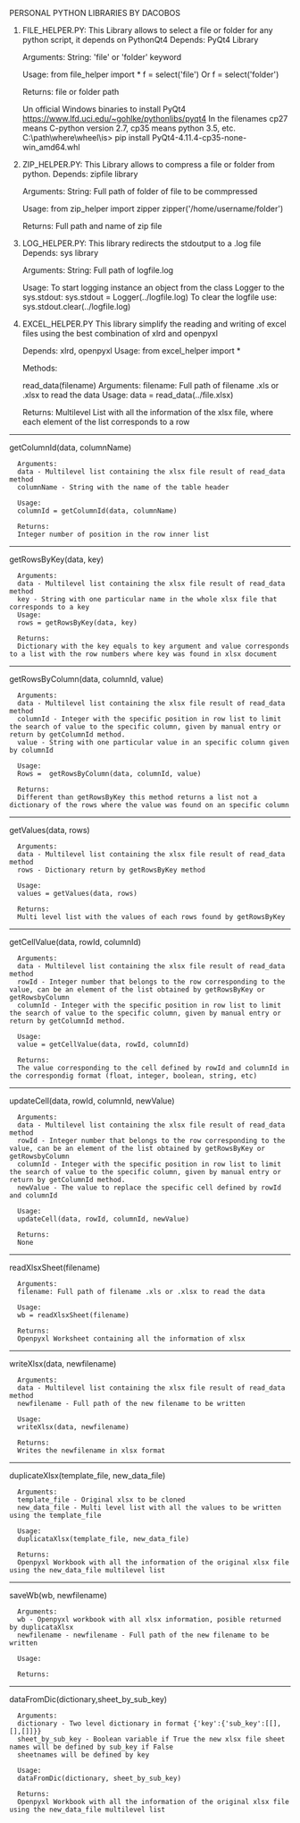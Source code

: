 PERSONAL PYTHON LIBRARIES BY DACOBOS

1) FILE_HELPER.PY: This Library allows to select a file or folder for any python script, it depends on PythonQt4
     Depends: PyQt4 Library

     Arguments:
     String: 'file' or 'folder' keyword

     Usage:
     from file_helper import *
     f = select('file')
     Or
     f = select('folder')

     Returns: file or folder path

     Un official Windows binaries to install PyQt4 https://www.lfd.uci.edu/~gohlke/pythonlibs/pyqt4
     In the filenames cp27 means C-python version 2.7, cp35 means python 3.5, etc.
     C:\path\where\wheel\is\> pip install PyQt4-4.11.4-cp35-none-win_amd64.whl


2) ZIP_HELPER.PY: This Library allows to compress a file or folder from python.
     Depends:
     zipfile library

     Arguments:
     String: Full path of folder of file to be commpressed

     Usage:
     from zip_helper import zipper
     zipper('/home/username/folder')


    Returns:
     Full path and name of zip file

3) LOG_HELPER.PY: This library redirects the stdoutput to a .log file
     Depends:
     sys library

     Arguments:
     String: Full path of logfile.log

     Usage:
     To start logging instance an object from the class Logger to the sys.stdout: sys.stdout = Logger(../logfile.log)
     To clear the logfile use: sys.stdout.clear(../logfile.log)

4) EXCEL_HELPER.PY This library simplify the reading and writing of excel files using the best combination of  xlrd and openpyxl

      Depends:
      xlrd, openpyxl
      Usage:
      from excel_helper import *


      Methods:

      read_data(filename)
      Arguments:
      filename: Full path of filename .xls or .xlsx to read the data
      Usage:
      data = read_data(../file.xlsx)

      Returns:
      Multilevel List with all the information of the xlsx file, where each element of the list corresponds to a row

-------------------------------------------------------------------------------------------------------------------

getColumnId(data, columnName)

      Arguments:
      data - Multilevel list containing the xlsx file result of read_data method
      columnName - String with the name of the table header

      Usage:
      columnId = getColumnId(data, columnName)

      Returns:
      Integer number of position in the row inner list

-------------------------------------------------------------------------------------------------------------------

getRowsByKey(data, key)

      Arguments:
      data - Multilevel list containing the xlsx file result of read_data method
      key - String with one particular name in the whole xlsx file that corresponds to a key
      Usage:
      rows = getRowsByKey(data, key)

      Returns:
      Dictionary with the key equals to key argument and value corresponds to a list with the row numbers where key was found in xlsx document

-------------------------------------------------------------------------------------------------------------------

getRowsByColumn(data, columnId, value)

      Arguments:
      data - Multilevel list containing the xlsx file result of read_data method
      columnId - Integer with the specific position in row list to limit the search of value to the specific column, given by manual entry or return by getColumnId method.
      value - String with one particular value in an specific column given by columnId

      Usage:
      Rows =  getRowsByColumn(data, columnId, value)

      Returns:
      Different than getRowsByKey this method returns a list not a dictionary of the rows where the value was found on an specific column

-------------------------------------------------------------------------------------------------------------------

getValues(data, rows)

      Arguments:
      data - Multilevel list containing the xlsx file result of read_data method
      rows - Dictionary return by getRowsByKey method

      Usage:
      values = getValues(data, rows)

      Returns:
      Multi level list with the values of each rows found by getRowsByKey

-------------------------------------------------------------------------------------------------------------------

getCellValue(data, rowId, columnId)

      Arguments:
      data - Multilevel list containing the xlsx file result of read_data method
      rowId - Integer number that belongs to the row corresponding to the value, can be an element of the list obtained by getRowsByKey or getRowsbyColumn
      columnId - Integer with the specific position in row list to limit the search of value to the specific column, given by manual entry or return by getColumnId method.

      Usage:
      value = getCellValue(data, rowId, columnId)

      Returns:
      The value corresponding to the cell defined by rowId and columnId in the correspondig format (float, integer, boolean, string, etc)

-------------------------------------------------------------------------------------------------------------------

updateCell(data, rowId, columnId, newValue)

      Arguments:
      data - Multilevel list containing the xlsx file result of read_data method
      rowId - Integer number that belongs to the row corresponding to the value, can be an element of the list obtained by getRowsByKey or getRowsbyColumn
      columnId - Integer with the specific position in row list to limit the search of value to the specific column, given by manual entry or return by getColumnId method.
      newValue - The value to replace the specific cell defined by rowId and columnId

      Usage:
      updateCell(data, rowId, columnId, newValue)

      Returns:
      None

-------------------------------------------------------------------------------------------------------------------

readXlsxSheet(filename)

      Arguments:
      filename: Full path of filename .xls or .xlsx to read the data

      Usage:
      wb = readXlsxSheet(filename)

      Returns:
      Openpyxl Worksheet containing all the information of xlsx

-------------------------------------------------------------------------------------------------------------------

writeXlsx(data, newfilename)

      Arguments:
      data - Multilevel list containing the xlsx file result of read_data method
      newfilename - Full path of the new filename to be written

      Usage:
      writeXlsx(data, newfilename)

      Returns:
      Writes the newfilename in xlsx format

-------------------------------------------------------------------------------------------------------------------

duplicateXlsx(template_file, new_data_file)

      Arguments:
      template_file - Original xlsx to be cloned
      new_data_file - Multi level list with all the values to be written using the template_file

      Usage:
      duplicataXlsx(template_file, new_data_file)

      Returns:
      Openpyxl Workbook with all the information of the original xlsx file using the new_data_file multilevel list

-------------------------------------------------------------------------------------------------------------------

saveWb(wb, newfilename)

      Arguments:
      wb - Openpyxl workbook with all xlsx information, posible returned by duplicataXlsx
      newfilename - newfilename - Full path of the new filename to be written

      Usage:

      Returns:

-------------------------------------------------------------------------------------------------------------------

dataFromDic(dictionary,sheet_by_sub_key)

      Arguments:
      dictionary - Two level dictionary in format {'key':{'sub_key':[[],[],[]]}}
      sheet_by_sub_key - Boolean variable if True the new xlsx file sheet names will be defined by sub_key if False
      sheetnames will be defined by key

      Usage:
      dataFromDic(dictionary, sheet_by_sub_key)

      Returns:
      Openpyxl Workbook with all the information of the original xlsx file using the new_data_file multilevel list
